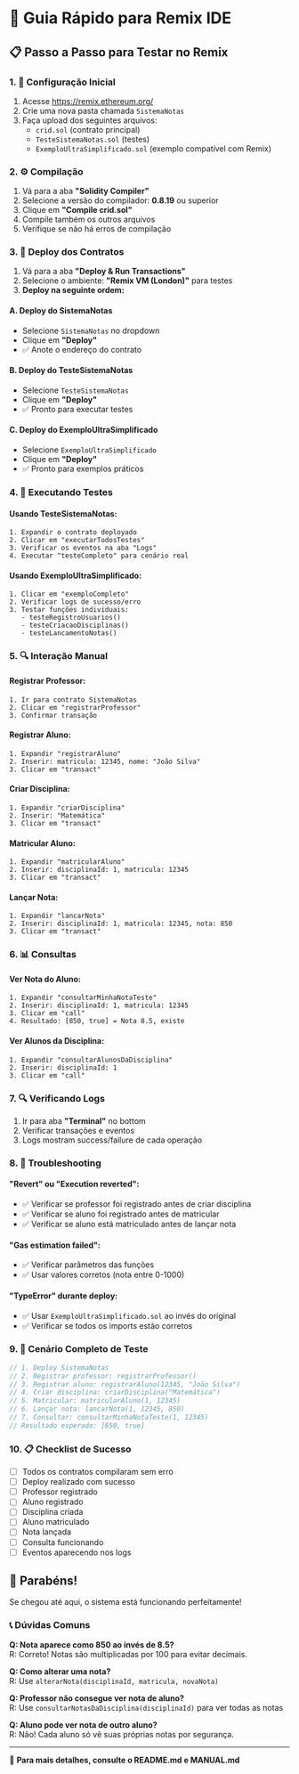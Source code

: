 # 🎯 Guia Rápido para Remix IDE

## 📋 Passo a Passo para Testar no Remix

### 1. 🚀 Configuração Inicial

1. Acesse https://remix.ethereum.org/
2. Crie uma nova pasta chamada `SistemaNotas`
3. Faça upload dos seguintes arquivos:
   - `crid.sol` (contrato principal)
   - `TesteSistemaNotas.sol` (testes)
   - `ExemploUltraSimplificado.sol` (exemplo compatível com Remix)

### 2. ⚙️ Compilação

1. Vá para a aba **"Solidity Compiler"**
2. Selecione a versão do compilador: **0.8.19** ou superior
3. Clique em **"Compile crid.sol"**
4. Compile também os outros arquivos
5. Verifique se não há erros de compilação

### 3. 🚀 Deploy dos Contratos

1. Vá para a aba **"Deploy & Run Transactions"**
2. Selecione o ambiente: **"Remix VM (London)"** para testes
3. **Deploy na seguinte ordem:**

#### A. Deploy do SistemaNotas
- Selecione `SistemaNotas` no dropdown
- Clique em **"Deploy"**
- ✅ Anote o endereço do contrato

#### B. Deploy do TesteSistemaNotas
- Selecione `TesteSistemaNotas` 
- Clique em **"Deploy"**
- ✅ Pronto para executar testes

#### C. Deploy do ExemploUltraSimplificado  
- Selecione `ExemploUltraSimplificado`
- Clique em **"Deploy"**
- ✅ Pronto para exemplos práticos

### 4. 🧪 Executando Testes

#### Usando TesteSistemaNotas:
```
1. Expandir o contrato deployado
2. Clicar em "executarTodosTestes"
3. Verificar os eventos na aba "Logs"
4. Executar "testeCompleto" para cenário real
```

#### Usando ExemploUltraSimplificado:
```
1. Clicar em "exemploCompleto" 
2. Verificar logs de sucesso/erro
3. Testar funções individuais:
   - testeRegistroUsuarios()
   - testeCriacaoDisciplinas() 
   - testeLancamentoNotas()
```

### 5. 🔍 Interação Manual

#### Registrar Professor:
```
1. Ir para contrato SistemaNotas
2. Clicar em "registrarProfessor"
3. Confirmar transação
```

#### Registrar Aluno:
```
1. Expandir "registrarAluno"
2. Inserir: matricula: 12345, nome: "João Silva"
3. Clicar em "transact"
```

#### Criar Disciplina:
```
1. Expandir "criarDisciplina"
2. Inserir: "Matemática"
3. Clicar em "transact"
```

#### Matricular Aluno:
```
1. Expandir "matricularAluno"
2. Inserir: disciplinaId: 1, matricula: 12345
3. Clicar em "transact"
```

#### Lançar Nota:
```
1. Expandir "lancarNota"
2. Inserir: disciplinaId: 1, matricula: 12345, nota: 850
3. Clicar em "transact"
```

### 6. 📊 Consultas

#### Ver Nota do Aluno:
```
1. Expandir "consultarMinhaNotaTeste"
2. Inserir: disciplinaId: 1, matricula: 12345
3. Clicar em "call"
4. Resultado: [850, true] = Nota 8.5, existe
```

#### Ver Alunos da Disciplina:
```
1. Expandir "consultarAlunosDaDisciplina"
2. Inserir: disciplinaId: 1
3. Clicar em "call"
```

### 7. 🔍 Verificando Logs

1. Ir para aba **"Terminal"** no bottom
2. Verificar transações e eventos
3. Logs mostram success/failure de cada operação

### 8. 🐛 Troubleshooting

#### "Revert" ou "Execution reverted":
- ✅ Verificar se professor foi registrado antes de criar disciplina
- ✅ Verificar se aluno foi registrado antes de matricular
- ✅ Verificar se aluno está matriculado antes de lançar nota

#### "Gas estimation failed":
- ✅ Verificar parâmetros das funções
- ✅ Usar valores corretos (nota entre 0-1000)

#### "TypeError" durante deploy:
- ✅ Usar `ExemploUltraSimplificado.sol` ao invés do original
- ✅ Verificar se todos os imports estão corretos

### 9. 🎯 Cenário Completo de Teste

```javascript
// 1. Deploy SistemaNotas
// 2. Registrar professor: registrarProfessor()
// 3. Registrar aluno: registrarAluno(12345, "João Silva")  
// 4. Criar disciplina: criarDisciplina("Matemática")
// 5. Matricular: matricularAluno(1, 12345)
// 6. Lançar nota: lancarNota(1, 12345, 850)
// 7. Consultar: consultarMinhaNotaTeste(1, 12345)
// Resultado esperado: [850, true]
```

### 10. 📋 Checklist de Sucesso

- [ ] Todos os contratos compilaram sem erro
- [ ] Deploy realizado com sucesso  
- [ ] Professor registrado
- [ ] Aluno registrado
- [ ] Disciplina criada
- [ ] Aluno matriculado
- [ ] Nota lançada
- [ ] Consulta funcionando
- [ ] Eventos aparecendo nos logs

## 🎉 Parabéns!

Se chegou até aqui, o sistema está funcionando perfeitamente! 

### 📞 Dúvidas Comuns

**Q: Nota aparece como 850 ao invés de 8.5?**  
R: Correto! Notas são multiplicadas por 100 para evitar decimais.

**Q: Como alterar uma nota?**  
R: Use `alterarNota(disciplinaId, matricula, novaNota)`

**Q: Professor não consegue ver nota de aluno?**  
R: Use `consultarNotasDaDisciplina(disciplinaId)` para ver todas as notas

**Q: Aluno pode ver nota de outro aluno?**  
R: Não! Cada aluno só vê suas próprias notas por segurança.

---

🔗 **Para mais detalhes, consulte o README.md e MANUAL.md**
